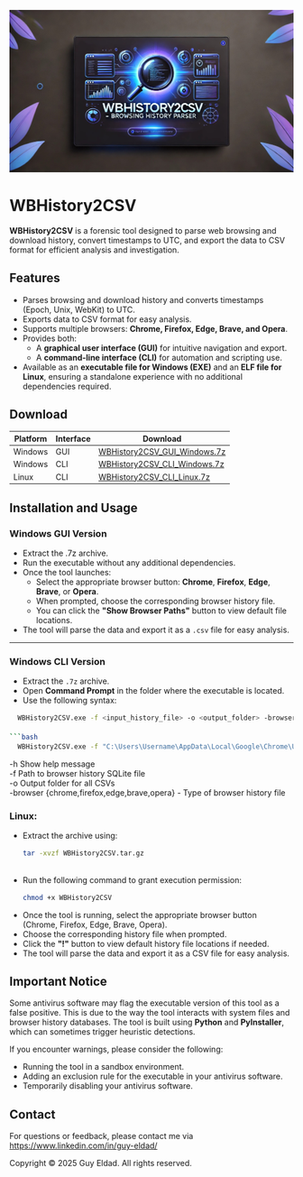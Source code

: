 <p align="center">
  <img src="WBHistory2CSV.jpg" alt="WBHistory2CSV Banner" width="850">
</p>

# WBHistory2CSV

**WBHistory2CSV** is a forensic tool designed to parse web browsing and download history, convert timestamps to UTC, and export the data to CSV format for efficient analysis and investigation.

## Features
- Parses browsing and download history and converts timestamps (Epoch, Unix, WebKit) to UTC.
- Exports data to CSV format for easy analysis.
- Supports multiple browsers: **Chrome, Firefox, Edge, Brave, and Opera**.
- Provides both:
  - A **graphical user interface (GUI)** for intuitive navigation and export.
  - A **command-line interface (CLI)** for automation and scripting use.
- Available as an **executable file for Windows (EXE)** and an **ELF file for Linux**, ensuring a standalone experience with no additional dependencies required.

## Download

| Platform | Interface | Download |
|----------|-----------|----------|
| Windows  | GUI       | [WBHistory2CSV_GUI_Windows.7z](./WBHistory2CSV_GUI_Windows.7z) |
| Windows  | CLI       | [WBHistory2CSV_CLI_Windows.7z](./WBHistory2CSV_CLI_Windows.7z) |
| Linux    | CLI       | [WBHistory2CSV_CLI_Linux.7z](./WBHistory2CSV_CLI_Linux.7z) |


## Installation and Usage

### Windows GUI Version
- Extract the .7z archive.
- Run the executable without any additional dependencies.
- Once the tool launches:
  - Select the appropriate browser button: **Chrome**, **Firefox**, **Edge**, **Brave**, or **Opera**.
  - When prompted, choose the corresponding browser history file.
  - You can click the **"Show Browser Paths"** button to view default file locations.
- The tool will parse the data and export it as a `.csv` file for easy analysis.

---

### Windows CLI Version
- Extract the `.7z` archive.
- Open **Command Prompt** in the folder where the executable is located.
- Use the following syntax:

```bash
  WBHistory2CSV.exe -f <input_history_file> -o <output_folder> -browser <chrome|firefox|edge|brave|opera>

```bash
  WBHistory2CSV.exe -f "C:\Users\Username\AppData\Local\Google\Chrome\User Data\Default\History" -o "C:\Users\Username\Desktop" -browser chrome

```

-h            Show help message  
-f            Path to browser history SQLite file  
-o            Output folder for all CSVs  
-browser      {chrome,firefox,edge,brave,opera} - Type of browser history file  


### Linux:
- Extract the archive using:
  ```bash
  tar -xvzf WBHistory2CSV.tar.gz
 
- Run the following command to grant execution permission:
  ```bash
  chmod +x WBHistory2CSV

- Once the tool is running, select the appropriate browser button (Chrome, Firefox, Edge, Brave, Opera).
- Choose the corresponding history file when prompted.
- Click the **"!"** button to view default history file locations if needed.
- The tool will parse the data and export it as a CSV file for easy analysis.

## Important Notice

Some antivirus software may flag the executable version of this tool as a false positive. This is due to the way the tool interacts with system files and browser history databases. The tool is built using **Python** and **PyInstaller**, which can sometimes trigger heuristic detections.

If you encounter warnings, please consider the following:

- Running the tool in a sandbox environment.
- Adding an exclusion rule for the executable in your antivirus software.
- Temporarily disabling your antivirus software.

## Contact

For questions or feedback, please contact me via https://www.linkedin.com/in/guy-eldad/


Copyright
© 2025 Guy Eldad. All rights reserved.

